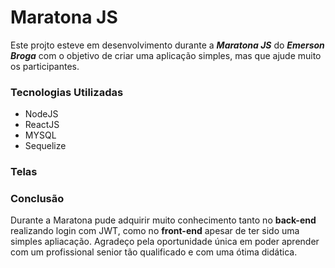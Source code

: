 <h1>Maratona JS</h1>
<p>Este projto esteve em desenvolvimento durante a <b><i>Maratona JS</i></b> do <b><i>Emerson Broga</i></b> com o objetivo de criar uma aplicação simples, mas que ajude muito os participantes.</p>

<h3>Tecnologias Utilizadas</h3>

<ul>
    <li>NodeJS</li>
    <li>ReactJS</li>
    <li>MYSQL</li>
    <li>Sequelize</li>
</ul>

<h3>Telas</h3>


<h3>Conclusão</h3>
<p>Durante a Maratona pude adquirir muito conhecimento tanto no <b>back-end</b> realizando login com JWT, como no <b>front-end</b> apesar de ter sido uma simples apliacação. Agradeço pela oportunidade única em poder aprender com um profissional senior tão qualificado e com uma ótima didática.</p>